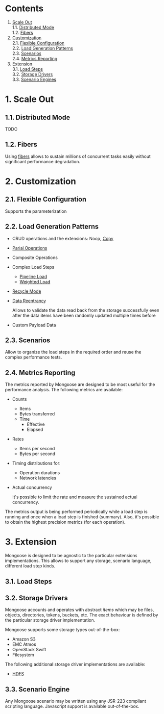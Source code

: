 # Contents

1. [Scale Out](#1-scale-out)<br/>
 1.1. [Distributed Mode](#11-distributed-mode)<br/>
 1.2. [Fibers](#12-fibers)<br/>
2. [Customization](#2-customization)<br/>
 2.1. [Flexible Configuration](#21-flexible-configuration)<br/>
 2.2. [Load Generation Patterns](#22-load-generation-patterns)<br/>
 2.3. [Scenarios](#23-scenarios)<br/>
 2.4. [Metrics Reporting](#24-metrics-reporting)<br/>
3. [Extension](#3-extension)<br/>
 3.1. [Load Steps](#31-load-steps)<br/>
 3.2. [Storage Drivers](#32-storage-drivers)<br/>
 3.3. [Scenario Engines](#33-scenario-engine)<br/>

# 1. Scale Out

## 1.1. Distributed Mode

TODO

## 1.2. Fibers

Using [fibers](https://github.com/akurilov/fiber4j) allows to sustain millions of concurrent tasks
easily without significant performance degradation.

# 2. Customization

## 2.1. Flexible Configuration

Supports the parameterization

## 2.2. Load Generation Patterns

* CRUD operations and the extensions: Noop, [Copy](design/copy_mode.md)

* [Parial Operations](design/byte_range_operations.md)

* Composite Operations

* Complex Load Steps
    * [Pipeline Load](design/pipeline_load.md)
    * [Weighted Load](design/weighted_load.md)
* [Recycle Mode](design/recycle_mode.md)

* [Data Reentrancy](design/data_reentrancy.md)

  Allows to validate the data read back from the storage successfully
  even after the data items have been randomly updated multiple times
  before

* Custom Payload Data

## 2.3. Scenarios

Allow to organize the load steps in the required order and reuse the
complex performance tests.

## 2.4. Metrics Reporting

The metrics reported by Mongoose are designed to be most useful for the
performance analysis. The following metrics are available:

* Counts

  * Items
  * Bytes transferred
  * Time
    * Effective
    * Elapsed

* Rates

  * Items per second
  * Bytes per second

* Timing distributions for:

  * Operation durations
  * Network latencies

* Actual concurrency

  It's possible to limit the rate and measure the sustained actual
  concurrency.

The metrics output is being performed periodically while a load step
is running and once when a load step is finished (summary). Also, it's
possible to obtain the highest precision metrics (for each
operation).

# 3. Extension

Mongoose is designed to be agnostic to the particular extensions
implementations. This allows to support any storage, scenario language,
different load step kinds.

## 3.1. Load Steps

## 3.2. Storage Drivers

Mongoose accounts and operates with abstract *items* which may be files,
objects, directories, tokens, buckets, etc. The exact behaviour is
defined by the particular storage driver implementation.

Mongoose supports some storage types out-of-the-box:
* Amazon S3
* EMC Atmos
* OpenStack Swift
* Filesystem

The following additional storage driver implementations are available:
* [HDFS](https://github.com/emc-mongoose/mongoose-storage-driver-hdfs)

## 3.3. Scenario Engine

Any Mongoose scenario may be written using any JSR-223 compliant
scripting language. Javascript support is available out-of-the-box.
